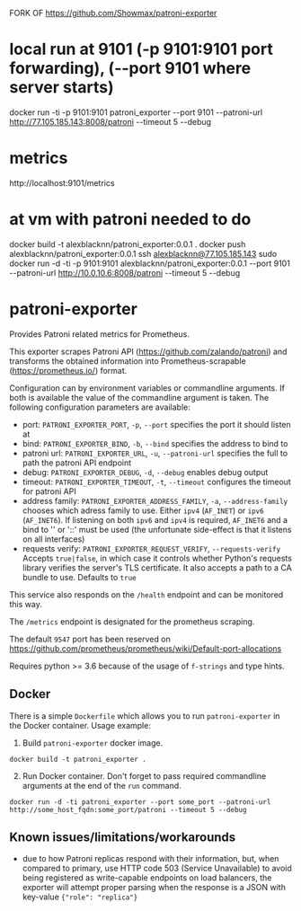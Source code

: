 FORK OF https://github.com/Showmax/patroni-exporter

# local run at 9101 (-p 9101:9101 port forwarding), (--port 9101 where server starts)
docker run -ti -p 9101:9101 patroni_exporter --port 9101 --patroni-url http://77.105.185.143:8008/patroni --timeout 5 --debug

# metrics 
http://localhost:9101/metrics


# at vm with patroni needed to do
docker build -t alexblacknn/patroni_exporter:0.0.1 .
docker push alexblacknn/patroni_exporter:0.0.1
ssh alexblacknn@77.105.185.143
sudo docker run -d -ti -p 9101:9101 alexblacknn/patroni_exporter:0.0.1 --port 9101 --patroni-url http://10.0.10.6:8008/patroni --timeout 5 --debug




# patroni-exporter

Provides Patroni related metrics for Prometheus.

This exporter scrapes Patroni API (https://github.com/zalando/patroni) and transforms the obtained information into Prometheus-scrapable (https://prometheus.io/) format.

Configuration can by environment variables or commandline arguments. If both is available the value of the commandline argument is taken.
The following configuration parameters are available:
- port: `PATRONI_EXPORTER_PORT`, `-p`, `--port` specifies the port it should listen at
- bind: `PATRONI_EXPORTER_BIND`, `-b`, `--bind` specifies the address to bind to
- patroni url: `PATRONI_EXPORTER_URL`, `-u`, `--patroni-url` specifies the full to path the patroni API endpoint
- debug: `PATRONI_EXPORTER_DEBUG`, `-d`, `--debug` enables debug output
- timeout: `PATRONI_EXPORTER_TIMEOUT`, `-t`, `--timeout` configures the timeout for patroni API
- address family: `PATRONI_EXPORTER_ADDRESS_FAMILY`, `-a`, `--address-family` chooses which adress family to use. Either `ipv4` (`AF_INET`) or `ipv6` (`AF_INET6`). If listening on both `ipv6` and `ipv4` is required, `AF_INET6` and a bind to '' or '::' must be used (the unfortunate side-effect is that it listens on all interfaces)
- requests verify: `PATRONI_EXPORTER_REQUEST_VERIFY`, `--requests-verify` Accepts `true|false`, in which case it controls whether Python's requests library verifies the server's TLS certificate. It also accepts a path to a CA bundle to use. Defaults to ``true``

This service also responds on the `/health` endpoint and can be monitored this way.

The `/metrics` endpoint is designated for the prometheus scraping.

The default `9547` port has been reserved on https://github.com/prometheus/prometheus/wiki/Default-port-allocations

Requires python >= 3.6 because of the usage of `f-strings` and type hints.

## Docker

There is a simple `Dockerfile` which allows you to run `patroni-exporter` in the Docker container.
Usage example:

1. Build `patroni-exporter` docker image.

```
docker build -t patroni_exporter .
```

2. Run Docker container. Don't forget to pass required commandline arguments at the end of the `run` command.

```
docker run -d -ti patroni_exporter --port some_port --patroni-url http://some_host_fqdn:some_port/patroni --timeout 5 --debug
```

## Known issues/limitations/workarounds

- due to how Patroni replicas respond with their information, but, when compared to primary, use HTTP code 503 (Service Unavailable) to avoid being registered as write-capable endpoints on load balancers, the exporter will attempt proper parsing when the response is a JSON with key-value `{"role": "replica"}`

